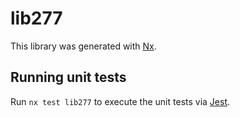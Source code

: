 # lib277

This library was generated with [Nx](https://nx.dev).


## Running unit tests

Run `nx test lib277` to execute the unit tests via [Jest](https://jestjs.io).


